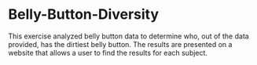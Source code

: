 # Belly-Button-Diversity

This exercise analyzed belly button data to determine who, out of the data provided, has the dirtiest belly button. The results are presented on a website that allows a user to find the results for each subject.
